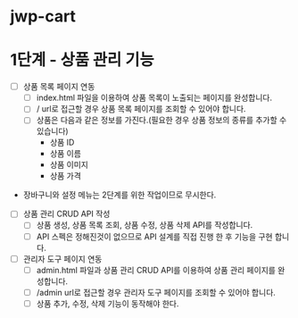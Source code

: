 # jwp-cart

# 1단계 - 상품 관리 기능

* [ ] 상품 목록 페이지 연동
  * [ ] index.html 파일을 이용하여 상품 목록이 노출되는 페이지를 완성합니다.
  * [ ] / url로 접근할 경우 상품 목록 페이지를 조회할 수 있어야 합니다.
  * [ ] 상품은 다음과 같은 정보를 가진다.(필요한 경우 상품 정보의 종류를 추가할 수 있습니다)
    - 상품 ID
    - 상품 이름
    - 상품 이미지
    - 상품 가격
* 장바구니와 설정 메뉴는 2단계를 위한 작업이므로 무시한다.
* [ ] 상품 관리 CRUD API 작성
  * [ ] 상품 생성, 상품 목록 조회, 상품 수정, 상품 삭제 API를 작성합니다.
  * [ ] API 스펙은 정해진것이 없으므로 API 설계를 직접 진행 한 후 기능을 구현 합니다.
* [ ] 관리자 도구 페이지 연동
  * [ ] admin.html 파일과 상품 관리 CRUD API를 이용하여 상품 관리 페이지를 완성합니다.
  * [ ] /admin url로 접근할 경우 관리자 도구 페이지를 조회할 수 있어야 합니다.
  * [ ] 상품 추가, 수정, 삭제 기능이 동작해야 한다.
